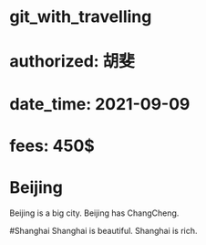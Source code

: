 # git_with_travelling
# authorized: 胡斐
# date_time: 2021-09-09
# fees: 450$

# Beijing
Beijing is a big city.
Beijing has ChangCheng.


#Shanghai
Shanghai is beautiful.
Shanghai is rich.
